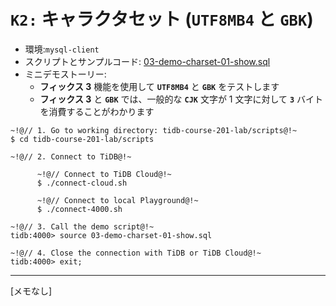 # `K2:` キャラクタセット (`UTF8MB4` と `GBK`)
+ 環境:`mysql-client`
+ スクリプトとサンプルコード:
[03-demo-charset-01-show.sql](https://github.com/pingcap/tidb-course-201-lab/blob/master/scripts/03-demo-charset-01-show.sql)
+ ミニデモストーリー:
  + **フィックス 3** 機能を使用して **`UTF8MB4`** と **`GBK`** をテストします
  + **フィックス 3** と **`GBK`** では、一般的な **`CJK`** 文字が 1 文字に対して **`3`** バイトを消費することがわかります

```
~!@// 1. Go to working directory: tidb-course-201-lab/scripts@!~
$ cd tidb-course-201-lab/scripts

~!@// 2. Connect to TiDB@!~

      ~!@// Connect to TiDB Cloud@!~
      $ ./connect-cloud.sh

      ~!@// Connect to local Playground@!~
      $ ./connect-4000.sh

~!@// 3. Call the demo script@!~
tidb:4000> source 03-demo-charset-01-show.sql

~!@// 4. Close the connection with TiDB or TiDB Cloud@!~
tidb:4000> exit;
```
----------------------------------------------------------
[メモなし]